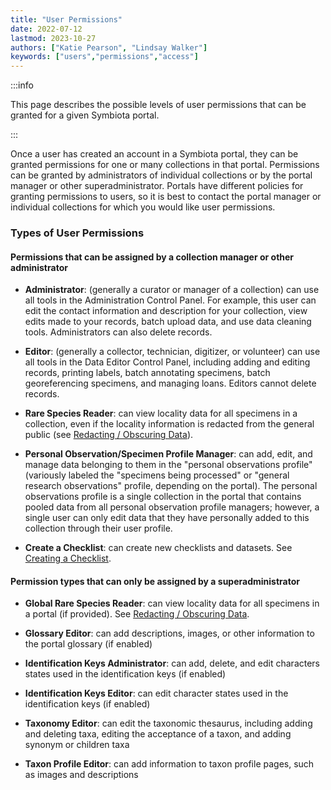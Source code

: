 ```yaml
---
title: "User Permissions"
date: 2022-07-12
lastmod: 2023-10-27
authors: ["Katie Pearson", "Lindsay Walker"]
keywords: ["users","permissions","access"]
---
```


:::info

This page describes the possible levels of user permissions that can be granted for a given Symbiota portal.

:::

Once a user has created an account in a Symbiota portal, they can be granted permissions for one or many collections in that portal. Permissions can be granted by administrators of individual collections or by the portal manager or other superadministrator. Portals have different policies for granting permissions to users, so it is best to contact the portal manager or individual collections for which you would like user permissions.

### Types of User Permissions

#### Permissions that can be assigned by a collection manager or other administrator

* **Administrator**: (generally a curator or manager of a collection) can use all tools in the Administration Control Panel. For example, this user can edit the contact information and description for your collection, view edits made to your records, batch upload data, and use data cleaning tools. Administrators can also delete records.

* **Editor**: (generally a collector, technician, digitizer, or volunteer) can use all tools in the Data Editor Control Panel, including adding and editing records, printing labels, batch annotating specimens, batch georeferencing specimens, and managing loans. Editors cannot delete records.

* **Rare Species Reader**: can view locality data for all specimens in a collection, even if the locality information is redacted from the general public (see [Redacting / Obscuring Data](https://biokic.github.io/symbiota-docs/coll_manager/data_publishing/redaction/)).

* **Personal Observation/Specimen Profile Manager**: can add, edit, and manage data belonging to them in the "personal observations profile" (variously labeled the "specimens being processed" or "general research observations" profile, depending on the portal). The personal observations profile is a single collection in the portal that contains pooled data from all personal observation profile managers; however, a single user can only edit data that they have personally added to this collection through their user profile.

* **Create a Checklist**: can create new checklists and datasets. See [Creating a Checklist](https://biokic.github.io/symbiota-docs/user/checklist/create/).

#### Permission types that can only be assigned by a superadministrator

* **Global Rare Species Reader**: can view locality data for all specimens in a portal (if provided). See [Redacting / Obscuring Data](https://biokic.github.io/symbiota-docs/coll_manager/data_publishing/redaction/).

* **Glossary Editor**: can add descriptions, images, or other information to the portal glossary (if enabled)

* **Identification Keys Administrator**: can add, delete, and edit characters states used in the identification keys (if enabled)

* **Identification Keys Editor**: can edit character states used in the identification keys (if enabled)

* **Taxonomy Editor**: can edit the taxonomic thesaurus, including adding and deleting taxa, editing the acceptance of a taxon, and adding synonym or children taxa

* **Taxon Profile Editor**: can add information to taxon profile pages, such as images and descriptions
